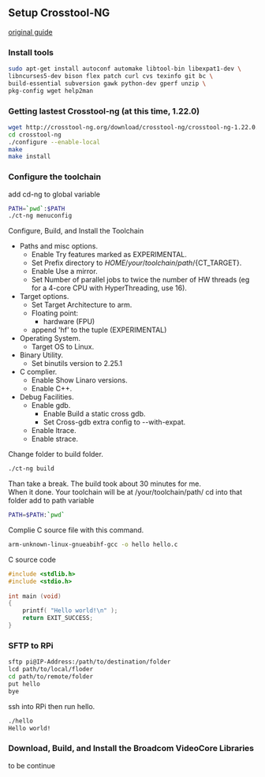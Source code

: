 ## Setup Crosstool-NG
[original guide](https://mborgerson.com/cross-compiling-for-the-raspberry-pi)
### Install tools
```sh
sudo apt-get install autoconf automake libtool-bin libexpat1-dev \
libncurses5-dev bison flex patch curl cvs texinfo git bc \
build-essential subversion gawk python-dev gperf unzip \
pkg-config wget help2man
```

### Getting lastest Crosstool-ng (at this time, 1.22.0)
```sh
wget http://crosstool-ng.org/download/crosstool-ng/crosstool-ng-1.22.0.tar.bz2
cd crosstool-ng
./configure --enable-local
make
make install
```

### Configure the toolchain
add cd-ng to global variable
```sh
PATH=`pwd`:$PATH
./ct-ng menuconfig
```

Configure, Build, and Install the Toolchain
   - Paths and misc options.
      - Enable Try features marked as EXPERIMENTAL.
      - Set Prefix directory to ${HOME}/your/toolchain/path/${CT_TARGET}.
      - Enable Use a mirror.
      - Set Number of parallel jobs to twice the number of HW threads (eg for a 4-core CPU with HyperThreading, use 16).
   - Target options.
      - Set Target Architecture to arm.
      - Floating point:
         - hardware (FPU)
      - append 'hf' to the tuple (EXPERIMENTAL)
   - Operating System.
      - Target OS to Linux.
   - Binary Utility.
      - Set binutils version to 2.25.1
   - C complier.
      - Enable Show Linaro versions.
      - Enable C++.
   - Debug Facilities.
      - Enable gdb.
         - Enable Build a static cross gdb.
         - Set Cross-gdb extra config to --with-expat.
      - Enable ltrace.
      - Enable strace.

Change folder to build folder.
```sh
./ct-ng build
```

Than take a break. The build took about 30  minutes for me.   
When it done. Your toolchain will be at /your/toolchain/path/
cd into that folder add to path variable
```sh
PATH=$PATH:`pwd`
```

Complie C source file with this command.
```sh
arm-unknown-linux-gnueabihf-gcc -o hello hello.c
```

C source code
```c
#include <stdlib.h>
#include <stdio.h>
 
int main (void)
{
	printf( "Hello world!\n" );
	return EXIT_SUCCESS;
}
```

### SFTP to RPi
```sh
sftp pi@IP-Address:/path/to/destination/folder
lcd path/to/local/floder
cd path/to/remote/folder
put hello
bye
```

ssh into RPi then run hello.
```sh
./hello
Hello world!
```

### Download, Build, and Install the Broadcom VideoCore Libraries
to be continue   

